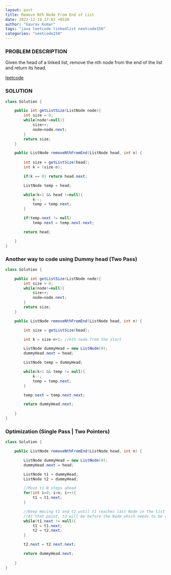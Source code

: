 ```yaml
---
layout: post
title: Remove Nth Node From End of List
date: 2022-12-19 17:02 +0530
author: "Gaurav Kumar"
tags: "java leetcode linkedlist neetcode150"
categories: "neetcode150"
---
```


### PROBLEM DESCRIPTION

Given the head of a linked list, remove the nth node from the end of the list and return its head.

[leetcode](https://leetcode.com/problems/remove-nth-node-from-end-of-list/description/)

### SOLUTION

```java
class Solution {

    public int getListSize(ListNode node){
        int size = 0;
        while(node!=null){
            size++;
            node=node.next;
        }
        return size;
    }

    public ListNode removeNthFromEnd(ListNode head, int n) {
            
        int size = getListSize(head);
        int k = (size-n); 

        if(k == 0) return head.next;

        ListNode temp = head;

        while(k>1 && head !=null){
            k--;
            temp = temp.next;
        }

        if(temp.next != null)
            temp.next = temp.next.next;

        return head;

    }
}
```

### Another way to code using Dummy head (Two Pass)

```java
class Solution {

    public int getListSize(ListNode node){
        int size = 0;
        while(node!=null){
            size++;
            node=node.next;
        }
        return size;
    }

    public ListNode removeNthFromEnd(ListNode head, int n) {

        int size = getListSize(head);

        int k = size-n+1; //kth node from the start

        ListNode dummyHead = new ListNode(0);
        dummyHead.next = head;

        ListNode temp = dummyHead;

        while(k>1 && temp != null){
            k--;
            temp = temp.next;
        }

        temp.next = temp.next.next;

        return dummyHead.next;
        
    }
}
```

### Optimization (Single Pass | Two Pointers)

```java
class Solution {

    public ListNode removeNthFromEnd(ListNode head, int n) {

        ListNode dummyHead = new ListNode(0);
        dummyHead.next = head;

        ListNode t1 = dummyHead;
        ListNode t2 = dummyHead;

        //Move t1 N steps ahead
        for(int i=0; i<n; i++){
            t1 = t1.next;
        }

        //Keep moving t1 and t2 until t1 reaches last Node in the list
        //At that point, t2 will be before the Node which needs to be removed
        while(t1.next != null){
            t1 = t1.next;
            t2 = t2.next;
        }

        t2.next = t2.next.next;

        return dummyHead.next;
        
    }
}
```
